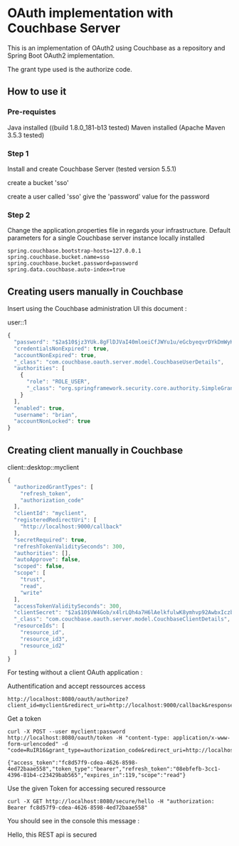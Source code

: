 # OAuth implementation with Couchbase Server

This is an implementation of OAuth2 using Couchbase as a repository and Spring Boot OAuth2 implementation.

The grant type used is the authorize code.

## How to use it

### Pre-requistes

Java installed ((build 1.8.0_181-b13 tested)
Maven installed (Apache Maven 3.5.3 tested)

### Step 1
Install and create Couchbase Server (tested version 5.5.1) 

create a bucket 'sso'

create a user called 'sso' give the 'password' value for the password

### Step 2
Change the application.properties file in regards your infrastructure. 
Default parameters for a single Couchbase server instance locally installed

```
spring.couchbase.bootstrap-hosts=127.0.0.1
spring.couchbase.bucket.name=sso
spring.couchbase.bucket.password=password
spring.data.couchbase.auto-index=true  
```

## Creating users manually in Couchbase

Insert using the Couchbase administration UI this document :

user::1

```javascript
{
  "password": "$2a$10$jz3YUk.8gFlDJVaI40mloeiCfJWYu1u/eGcbyeqvrDYkDmWyK8esq",
  "credentialsNonExpired": true,
  "accountNonExpired": true,
  "_class": "com.couchbase.oauth.server.model.CouchbaseUserDetails",
  "authorities": [
    {
      "role": "ROLE_USER",
      "_class": "org.springframework.security.core.authority.SimpleGrantedAuthority"
    }
  ],
  "enabled": true,
  "username": "brian",
  "accountNonLocked": true
}
```

## Creating client manually in Couchbase

client::desktop::myclient

```javascript
{
  "authorizedGrantTypes": [
    "refresh_token",
    "authorization_code"
  ],
  "clientId": "myclient",
  "registeredRedirectUri": [
    "http://localhost:9000/callback"
  ],
  "secretRequired": true,
  "refreshTokenValiditySeconds": 300,
  "authorities": [],
  "autoApprove": false,
  "scoped": false,
  "scope": [
    "trust",
    "read",
    "write"
  ],
  "accessTokenValiditySeconds": 300,
  "clientSecret": "$2a$10$VW4Gob/x4lrLQh4a7H6lAelkfulwK8ymhvp92AwbxIczbJWx2fYui",
  "_class": "com.couchbase.oauth.server.model.CouchbaseClientDetails",
  "resourceIds": [
    "resource_id",
    "resource_id3",
    "resource_id2"
  ]
}
```


For testing without a client OAuth application :

Authentification and accept ressources access 

```
http://localhost:8080/oauth/authorize?client_id=myclient&redirect_uri=http://localhost:9000/callback&response_type=code&scope=read
```

Get a token

```
curl -X POST --user myclient:password http://localhost:8080/oauth/token -H "content-type: application/x-www-form-urlencoded" -d "code=RuIR16&grant_type=authorization_code&redirect_uri=http://localhost:9000/callback&scope=read"

{"access_token":"fc8d57f9-cdea-4626-8598-4ed72baae558","token_type":"bearer","refresh_token":"08ebfefb-3cc1-4396-81b4-c23429bab565","expires_in":119,"scope":"read"}     
```

Use the given Token for accessing secured ressource

```
curl -X GET http://localhost:8080/secure/hello -H "authorization: Bearer fc8d57f9-cdea-4626-8598-4ed72baae558"
```

You should see in the console this message :


Hello, this REST api is secured  
